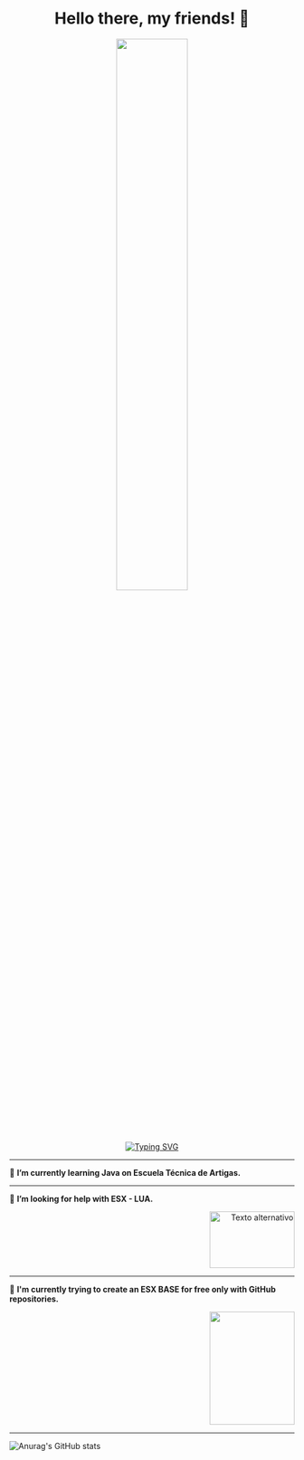 <h1 align="center">Hello there, my friends! 👋</h1>



<p align="center">
<img width="50%" src="https://media.tenor.com/VrzXhtoSwcsAAAAd/hacker-typing.gif"><br>
<a href="https://git.io/typing-svg"><img src="https://readme-typing-svg.herokuapp.com?font=Reboto&size=30&duration=2500&pause=100&color=F70000&center=true&width=435&lines=Welcome+to+my+profile;Learning+LUA;Learning+Java" alt="Typing SVG" /></a>
</p>

---

📍 **I’m currently learning Java on Escuela Técnica de Artigas.**

---

📍 **I’m looking for help with ESX - LUA.** 
<p align="right">
  <img width="150" height="100" src="https://media.discordapp.net/attachments/881753318727225348/1152223241264443402/FiveM-Logo.png" alt="Texto alternativo">
</p>

---

📍 **I'm currently trying to create an ESX BASE for free only with GitHub repositories.**

<p align="right">
<img width="150" height="200" src="https://cdn.discordapp.com/attachments/1122754323525415003/1122754464407900191/Metaverse.png" alt="">
</p>

***

![Anurag's GitHub stats](https://github-readme-stats.vercel.app/api?username=MEBYTEX&theme=shadow_red&show_icons=true)

<!--
**MEBYTEX/MEBYTEX** is a ✨ _special_ ✨ repository because its `README.md` (this file) appears on your GitHub profile.

Here are some ideas to get you started:

- 🔭 I’m currently working on ...
- 🌱 I’m currently learning ...
- 👯 I’m looking to collaborate on ...
- 🤔 I’m looking for help with ...
- 💬 Ask me about ...
- 📫 How to reach me: ...
- 😄 Pronouns: ...
- ⚡ Fun fact: ...
-->
